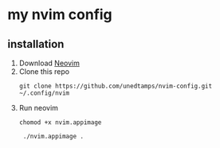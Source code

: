 # my nvim config

## installation
1. Download [Neovim](https://github.com/neovim/neovim/releases/download/v0.9.4/nvim.appimage)
2. Clone this repo
   ```shell
   git clone https://github.com/unedtamps/nvim-config.git ~/.config/nvim
   ```
3. Run neovim
   ```shell
   chomod +x nvim.appimage
   ```
   ```shell
    ./nvim.appimage .
   ```
